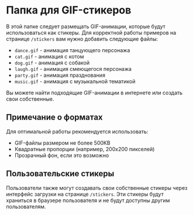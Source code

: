 # Папка для GIF-стикеров

В этой папке следует размещать GIF-анимации, которые будут использоваться как стикеры. 
Для корректной работы примеров на странице `/stickers` вам нужно добавить следующие файлы:

- `dance.gif` - анимация танцующего персонажа
- `cat.gif` - анимация с котом
- `dog.gif` - анимация с собакой
- `laugh.gif` - анимация смеющегося персонажа
- `party.gif` - анимация празднования
- `music.gif` - анимация с музыкальной тематикой

Вы можете найти подходящие GIF-анимации в интернете или создать свои собственные.

## Примечание о форматах

Для оптимальной работы рекомендуется использовать:
- GIF-файлы размером не более 500KB
- Квадратные пропорции (например, 200x200 пикселей)
- Прозрачный фон, если это возможно

## Пользовательские стикеры

Пользователи также могут создавать свои собственные стикеры через интерфейс загрузки на странице `/stickers`. 
Эти стикеры будут храниться в браузере пользователя и не будут доступны другим пользователям. 